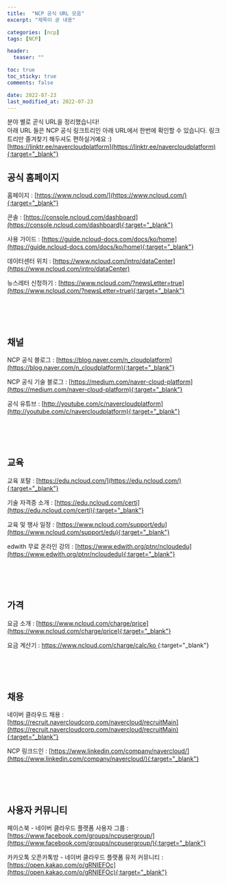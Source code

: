 ```yaml
---
title:  "NCP 공식 URL 모음"
excerpt: "제목이 곧 내용"

categories: [ncp]
tags: [NCP]

header:
  teaser: "" 

toc: true
toc_sticky: true
comments: false

date: 2022-07-23
last_modified_at: 2022-07-23
---
```


분야 별로 곧식 URL을 정리했습니다! <br>
아래 URL 들은 NCP 공식 링크트리인 아래 URL에서 한번에 확인할 수 있습니다. 링크트리만 즐겨찾기 해두셔도 편하실거예요 :)  <br>
[https://linktr.ee/navercloudplatform](https://linktr.ee/navercloudplatform){:target="_blank"}


## 공식 홈페이지

홈페이지 : [https://www.ncloud.com/](https://www.ncloud.com/){:target="_blank"} 

콘솔 : [https://console.ncloud.com/dashboard](https://console.ncloud.com/dashboard){:target="_blank"}

사용 가이드 : [https://guide.ncloud-docs.com/docs/ko/home](https://guide.ncloud-docs.com/docs/ko/home){:target="_blank"} 

데이터센터 위치 : [https://www.ncloud.com/intro/dataCenter](https://www.ncloud.com/intro/dataCenter)

뉴스레터 신청하기 : [https://www.ncloud.com/?newsLetter=true](https://www.ncloud.com/?newsLetter=true){:target="_blank"} 

<br><br><br>

## 채널

NCP 공식 블로그 : [https://blog.naver.com/n_cloudplatform](https://blog.naver.com/n_cloudplatform){:target="_blank"} 

NCP 공식 기술 블로그 : [https://medium.com/naver-cloud-platform](https://medium.com/naver-cloud-platform){:target="_blank"} 

공식 유튜브 : [http://youtube.com/c/navercloudplatform](http://youtube.com/c/navercloudplatform){:target="_blank"} 

<br><br><br>

## 교육

교육 포탈 : [https://edu.ncloud.com/](https://edu.ncloud.com/){:target="_blank"} 

기술 자격증 소개 : [https://edu.ncloud.com/certi](https://edu.ncloud.com/certi){:target="_blank"} 

교육 및 행사 일정 : [https://www.ncloud.com/support/edu](https://www.ncloud.com/support/edu){:target="_blank"} 

edwith 무료 온라인 강의 : [https://www.edwith.org/ptnr/ncloudedu](https://www.edwith.org/ptnr/ncloudedu){:target="_blank"} 

<br><br><br>

## 가격

요금 소개 : [https://www.ncloud.com/charge/price](https://www.ncloud.com/charge/price){:target="_blank"} 

요금 계산기 : [https://www.ncloud.com/charge/calc/ko ](https://www.ncloud.com/charge/calc/ko ){:target="_blank"} 

<br><br><br>

## 채용

네이버 클라우드 채용 : [https://recruit.navercloudcorp.com/navercloud/recruitMain](https://recruit.navercloudcorp.com/navercloud/recruitMain){:target="_blank"} 

NCP 링크드인 : [https://www.linkedin.com/company/navercloud/](https://www.linkedin.com/company/navercloud/){:target="_blank"} 

<br><br><br>

## 사용자 커뮤니티

페이스북 - 네이버 클라우드 플랫폼 사용자 그룹 : [https://www.facebook.com/groups/ncpusergroup/](https://www.facebook.com/groups/ncpusergroup/){:target="_blank"} 

카카오톡 오픈카톡방 - 네이버 클라우드 플랫폼 유저 커뮤니티 : [https://open.kakao.com/o/gRNIEFOc](https://open.kakao.com/o/gRNIEFOc){:target="_blank"} 

